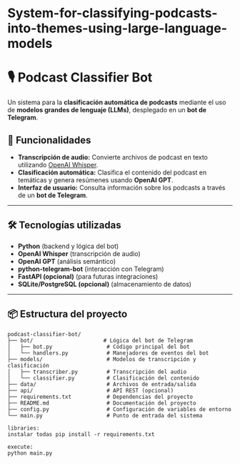 # System-for-classifying-podcasts-into-themes-using-large-language-models
# 🎙 Podcast Classifier Bot  
Un sistema para la **clasificación automática de podcasts** mediante el uso de **modelos grandes de lenguaje (LLMs)**, desplegado en un **bot de Telegram**.

## 🚀 Funcionalidades
- **Transcripción de audio:** Convierte archivos de podcast en texto utilizando [OpenAI Whisper](https://github.com/openai/whisper).
- **Clasificación automática:** Clasifica el contenido del podcast en temáticas y genera resúmenes usando **OpenAI GPT**.
- **Interfaz de usuario:** Consulta información sobre los podcasts a través de un **bot de Telegram**.

---

## 🛠️ Tecnologías utilizadas
- **Python** (backend y lógica del bot)
- **OpenAI Whisper** (transcripción de audio)
- **OpenAI GPT** (análisis semántico)
- **python-telegram-bot** (interacción con Telegram)
- **FastAPI (opcional)** (para futuras integraciones)
- **SQLite/PostgreSQL (opcional)** (almacenamiento de datos)

---

## 📦 Estructura del proyecto
```plaintext
podcast-classifier-bot/
├── bot/                      # Lógica del bot de Telegram
│   ├── bot.py                 # Código principal del bot
│   └── handlers.py            # Manejadores de eventos del bot
├── models/                    # Modelos de transcripción y clasificación
│   ├── transcriber.py         # Transcripción del audio
│   └── classifier.py          # Clasificación del contenido
├── data/                      # Archivos de entrada/salida
├── api/                       # API REST (opcional)
├── requirements.txt           # Dependencias del proyecto
├── README.md                  # Documentación del proyecto
├── config.py                  # Configuración de variables de entorno
└── main.py                    # Punto de entrada del sistema

libraries: 
instalar todas pip install -r requirements.txt

execute:
python main.py